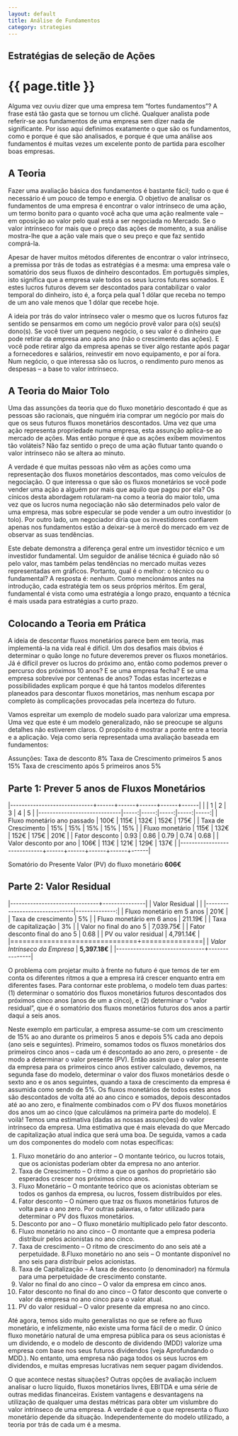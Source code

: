 ```yaml
---
layout: default
title: Análise de Fundamentos
category: strategies
---
```


## Estratégias de seleção de Ações

# {{ page.title }}

Alguma vez ouviu dizer que uma empresa tem “fortes fundamentos”? A frase está tão gasta que se tornou um cliché. Qualquer analista pode referir-se aos fundamentos de uma empresa sem dizer nada de significante. Por isso aqui definimos exatamente o que são os fundamentos, como e porque é que são analisados, e porque é que uma análise aos fundamentos é muitas vezes um excelente ponto de partida para escolher boas empresas.

## A Teoria

Fazer uma avaliação básica dos fundamentos é bastante fácil; tudo o que é necessário é um pouco de tempo e energia. O objetivo de analisar os fundamentos de uma empresa é encontrar o valor intrínseco de uma ação, um termo bonito para o quanto você acha que uma ação realmente vale – em oposição ao valor pelo qual está a ser negociada no Mercado. Se o valor intrínseco for mais que o preço das ações de momento, a sua análise mostra-lhe que a ação vale mais que o seu preço e que faz sentido comprá-la.

Apesar de haver muitos métodos diferentes de encontrar o valor intrínseco, a premissa por trás de todas as estratégias é a mesma: uma empresa vale o somatório dos seus fluxos de dinheiro descontados. Em português simples, isto significa que a empresa vale todos os seus lucros futures somados. E estes lucros futuros devem ser descontados para contabilizar o valor temporal do dinheiro, isto é, a força pela qual 1 dólar que receba no tempo de um ano vale menos que 1 dólar que recebe hoje.

A ideia por trás do valor intrínseco valer o mesmo que os lucros futuros faz sentido se pensarmos em como um negócio provê valor para o(s) seu(s) dono(s). Se você tiver um pequeno negócio, o seu valor é o dinheiro que pode retirar da empresa ano após ano (não o crescimento das ações). E você pode retirar algo da empresa apenas se tiver algo restante após pagar a fornecedores e salários, reinvestir em novo equipamento, e por aí fora. Num negócio, o que interessa são os lucros, o rendimento puro menos as despesas – a base to valor intrínseco.

## A Teoria do Maior Tolo

Uma das assunções da teoria que do fluxo monetário descontado é que as pessoas são racionais, que ninguém iria comprar um negócio por mais do que os seus futuros fluxos monetários descontados. Uma vez que uma ação representa propriedade numa empresa, esta assunção aplica-se ao mercado de ações. Mas então porque é que as ações exibem movimentos tão voláteis? Não faz sentido o preço de uma ação flutuar tanto quando o valor intrínseco não se altera ao minuto.

A verdade é que muitas pessoas não vêm as ações como uma representação dos fluxos monetários descontados, mas como veículos de negociação. O que interessa o que são os fluxos monetários se você pode vender uma ação a alguém por mais que aquilo que pagou por ela?  Os cínicos desta abordagem rotularam-na como a teoria do maior tolo, uma vez que os lucros numa negociação não são determinados pelo valor de uma empresa, mas sobre especular se pode vender a um outro investidor (o tolo). Por outro lado, um negociador diria que os investidores confiarem apenas nos fundamentos estão a deixar-se à mercê do mercado em vez de observar as suas tendências.

Este debate demonstra a diferença geral entre um investidor técnico e um investidor fundamental. Um seguidor de análise técnica é guiado não só pelo valor, mas também pelas tendências no mercado muitas vezes representadas em gráficos. Portanto, qual é o melhor: o técnico ou o fundamental? A resposta é: nenhum. Como mencionámos antes na introdução, cada estratégia tem os seus próprios méritos. Em geral, fundamental é vista como uma estratégia a longo prazo, enquanto a técnica é mais usada para estratégias a curto prazo.

## Colocando a Teoria em Prática

A ideia de descontar fluxos monetários parece bem em teoria, mas implementá-la na vida real é difícil. Um dos desafios mais óbvios é determinar o quão longe no future deveremos prever os fluxos monetários. Já é difícil prever os lucros do próximo ano, então como podemos prever o percurso dos próximos 10 anos? E se uma empresa fecha? E se uma empresa sobrevive por centenas de anos? Todas estas incertezas e possibilidades explicam porque é que há tantos modelos diferentes planeados para descontar fluxos monetários, mas nenhum escapa por completo às complicações provocadas pela incerteza do futuro.

Vamos espreitar um exemplo de modelo suado para valorizar uma empresa. Uma vez que este é um modelo generalizado, não se preocupe se alguns detalhes não estiverem claros. O propósito é mostrar a ponte entre a teoria e a aplicação. Veja como seria representada uma avaliação baseada em fundamentos:

Assunções:
Taxa de desconto 8%
Taxa de Crescimento primeiros 5 anos 15%
Taxa de crescimento após 5 primeiros anos 5%

## Parte 1: Prever 5 anos de Fluxos Monetários

|-----------------------------+------+------+------+------+------|
|                             | 1    | 2    | 3    | 4    | 5    |
|-----------------------------|-----:|-----:|-----:|-----:|-----:|
| Fluxo monetário ano passado | 100€ | 115€ | 132€ | 152€ | 175€ |
| Taxa de Crescimento         | 15%  | 15%  | 15%  | 15%  | 15%  |
| Fluxo monetário             | 115€ | 132€ | 152€ | 175€ | 201€ |
| Fator desconto              | 0.93 | 0.86 | 0.79 | 0.74 | 0.68 |
| Valor desconto por ano      | 106€ | 113€ | 121€ | 129€ | 137€ |
|-----------------------------+------+------+------+------+------|

Somatório do Presente Valor (PV) do fluxo monetário __606€__

## Parte 2: Valor Residual

|-------------------------------+---------------|
| Valor Residual                |               |
|-------------------------------|--------------:|
| Fluxo monetário em 5 anos     | 201€          |
| Taxa de crescimento           | 5%            |
| Fluxo monetário em 6 anos     | 211.19€       |
| Taxa de capitalização         | 3%            |
| Valor no final do ano 5       | 7,039.75€     |
| Fator desconto final do ano 5 | 0.68          |
| PV ou valor residual          | 4,791.14€     |
|===============================+===============|
| _Valor Intrínseco da Empresa_ | __5,397.18€__ |
|-------------------------------+---------------|

O problema com projetar muito à frente no futuro é que temos de ter em conta os diferentes ritmos a que a empresa irá crescer enquanto entra em diferentes fases. Para contornar este problema, o modelo tem duas partes: (1) determinar o somatório dos fluxos monetários futuros descontados dos próximos cinco anos (anos de um a cinco), e (2) determinar o “valor residual”, que é o somatório dos fluxos monetários futuros dos anos a partir daqui a seis anos.

Neste exemplo em particular, a empresa assume-se com um crescimento de 15% ao ano durante os primeiros 5 anos e depois 5% cada ano depois (ano seis e seguintes). Primeiro, somamos todos os fluxos monetários dos primeiros cinco anos – cada um é descontado ao ano zero, o presente - de modo a determinar o valor presente (PV). Então assim que o valor presente da empresa para os primeiros cinco anos estiver calculado, devemos, na segunda fase do modelo, determinar o valor dos fluxos monetários desde o sexto ano e os anos seguintes, quando a taxa de crescimento da empresa é assumida como sendo de 5%. Os fluxos monetários de todos estes anos são descontados de volta até ao ano cinco e somados, depois descontados até ao ano zero, e finalmente combinados com o PV dos fluxos monetários dos anos um ao cinco (que calculámos na primeira parte do modelo). E voilà! Temos uma estimativa (dadas as nossas assunções) do valor intrínseco da empresa. Uma estimativa que é mais elevada do que Mercado de capitalização atual indica que será uma boa. De seguida, vamos a cada um dos componentes do modelo com notas específicas:

1. Fluxo monetário do ano anterior – O montante teórico, ou lucros totais, que os acionistas poderiam obter da empresa no ano anterior.
2. Taxa de Crescimento – O ritmo a que os ganhos do proprietário são esperados crescer nos próximos cinco anos.
3. Fluxo Monetário – O montante teórico que os acionistas obteriam se todos os ganhos da empresa, ou lucros, fossem distribuídos por eles.
4. Fator desconto – O número que traz os fluxos monetários futuros de volta para o ano zero. Por outras palavras, o fator utilizado para determinar o PV dos fluxos monetários.
5. Desconto por ano – O fluxo monetário multiplicado pelo fator desconto.
6. Fluxo monetário no ano cinco – O montante que a empresa poderia distribuir pelos acionistas no ano cinco.
7. Taxa de crescimento – O ritmo de crescimento do ano seis até a perpetuidade.
8.Fluxo monetário no ano seis – O montante disponível no ano seis para distribuir pelos acionistas.
9. Taxa de Capitalização – A taxa de desconto (o denominador) na fórmula para uma perpetuidade de crescimento constante.
10. Valor no final do ano cinco – O valor da empresa em cinco anos.
11. Fator desconto no final do ano cinco – O fator desconto que converte o valor da empresa no ano cinco para o valor atual.
12. PV do valor residual – O valor presente da empresa no ano cinco.

Até agora, temos sido muito generalistas no que se refere ao fluxo monetário, e infelizmente, não existe uma forma fácil de o medir. O único fluxo monetário natural de uma empresa pública para os seus acionistas é um dividendo, e o modelo de desconto de dividendo (MDD) valorize uma empresa com base nos seus futuros dividendos (veja Aprofundando o MDD.). No entanto, uma empresa não paga todos os seus lucros em dividendos, e muitas empresas lucrativas nem sequer pagam dividendos.

O que acontece nestas situações? Outras opções de avaliação incluem analisar o lucro líquido, fluxos monetários livres, EBITDA e uma série de outras medidas financeiras. Existem vantagens e desvantagens na utilização de qualquer uma destas métricas para obter um vislumbre do valor intrínseco de uma empresa. A verdade é que o que representa o fluxo monetário depende da situação. Independentemente do modelo utilizado, a teoria por trás de cada um é a mesma.
